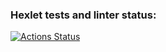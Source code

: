 ### Hexlet tests and linter status:
[![Actions Status](https://github.com/0x8251ae8c/python-project-49/workflows/hexlet-check/badge.svg)](https://github.com/0x8251ae8c/python-project-49/actions)